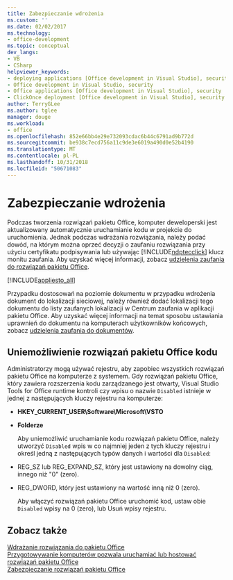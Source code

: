 ```yaml
---
title: Zabezpieczanie wdrożenia
ms.custom: ''
ms.date: 02/02/2017
ms.technology:
- office-development
ms.topic: conceptual
dev_langs:
- VB
- CSharp
helpviewer_keywords:
- deploying applications [Office development in Visual Studio], security
- Office development in Visual Studio, security
- Office applications [Office development in Visual Studio], security
- ClickOnce deployment [Office development in Visual Studio], security
author: TerryGLee
ms.author: tglee
manager: douge
ms.workload:
- office
ms.openlocfilehash: 852e66bb4e29e732093cdac6b44c6791ad9b772d
ms.sourcegitcommit: be938c7ecd756a11c9de3e6019a490d0e52b4190
ms.translationtype: MT
ms.contentlocale: pl-PL
ms.lasthandoff: 10/31/2018
ms.locfileid: "50671083"
---
```

# <a name="secure-deployment"></a>Zabezpieczanie wdrożenia
  Podczas tworzenia rozwiązań pakietu Office, komputer deweloperski jest aktualizowany automatycznie uruchamianie kodu w projekcie do uruchomienia. Jednak podczas wdrażania rozwiązania, należy podać dowód, na którym można oprzeć decyzji o zaufaniu rozwiązania przy użyciu certyfikatu podpisywania lub używając [!INCLUDE[ndptecclick](../vsto/includes/ndptecclick-md.md)] klucz monitu zaufania. Aby uzyskać więcej informacji, zobacz [udzielenia zaufania do rozwiązań pakietu Office](../vsto/granting-trust-to-office-solutions.md).  
  
 [!INCLUDE[appliesto_all](../vsto/includes/appliesto-all-md.md)]  
  
 Przypadku dostosowań na poziomie dokumentu w przypadku wdrożenia dokument do lokalizacji sieciowej, należy również dodać lokalizacji tego dokumentu do listy zaufanych lokalizacji w Centrum zaufania w aplikacji pakietu Office. Aby uzyskać więcej informacji na temat sposobu ustawiania uprawnień do dokumentu na komputerach użytkowników końcowych, zobacz [udzielenia zaufania do dokumentów](../vsto/granting-trust-to-documents.md).  
  
## <a name="prevent-office-solutions-from-running-code"></a>Uniemożliwienie rozwiązań pakietu Office kodu  
 Administratorzy mogą używać rejestru, aby zapobiec wszystkich rozwiązań pakietu Office na komputerze z systemem. Gdy rozwiązań pakietu Office, który zawiera rozszerzenia kodu zarządzanego jest otwarty, Visual Studio Tools for Office runtime kontroli czy wpisu o nazwie `Disabled` istnieje w jednej z następujących kluczy rejestru na komputerze:  
  
- **HKEY_CURRENT_USER\Software\Microsoft\VSTO**  
  
- **Folderze**  
  
  Aby uniemożliwić uruchamianie kodu rozwiązań pakietu Office, należy utworzyć `Disabled` wpis w co najmniej jeden z tych kluczy rejestru i określ jedną z następujących typów danych i wartości dla `Disabled`:  
  
- REG_SZ lub REG_EXPAND_SZ, który jest ustawiony na dowolny ciąg, innego niż "0" (zero).  
  
- REG_DWORD, który jest ustawiony na wartość inną niż 0 (zero).  
  
  Aby włączyć rozwiązań pakietu Office uruchomić kod, ustaw obie `Disabled` wpisy na 0 (zero), lub Usuń wpisy rejestru.  
  
## <a name="see-also"></a>Zobacz także  
 [Wdrażanie rozwiązania do pakietu Office](../vsto/deploying-an-office-solution.md)   
 [Przygotowywanie komputerów pozwala uruchamiać lub hostować rozwiązań pakietu Office](https://msdn.microsoft.com/be1b173f-7261-4d74-aa4e-94ccd43db8d8)   
 [Zabezpieczanie rozwiązań pakietu Office](../vsto/securing-office-solutions.md)  
  
  